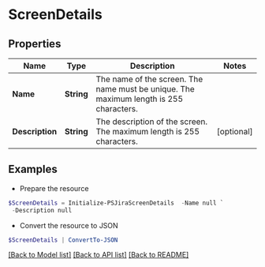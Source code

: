 # ScreenDetails
## Properties

Name | Type | Description | Notes
------------ | ------------- | ------------- | -------------
**Name** | **String** | The name of the screen. The name must be unique. The maximum length is 255 characters. | 
**Description** | **String** | The description of the screen. The maximum length is 255 characters. | [optional] 

## Examples

- Prepare the resource
```powershell
$ScreenDetails = Initialize-PSJiraScreenDetails  -Name null `
 -Description null
```

- Convert the resource to JSON
```powershell
$ScreenDetails | ConvertTo-JSON
```

[[Back to Model list]](../README.md#documentation-for-models) [[Back to API list]](../README.md#documentation-for-api-endpoints) [[Back to README]](../README.md)

